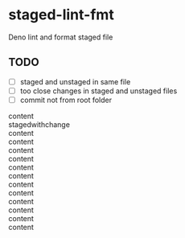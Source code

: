 # staged-lint-fmt

Deno lint and format staged file

## TODO

- [ ] staged and unstaged in same file
- [ ] too close changes in staged and unstaged files
- [ ] commit not from root folder

content\
stagedwithchange\
content\
content\
content\
content\
content\
content\
content\
content\
content\
content\
content\
content
